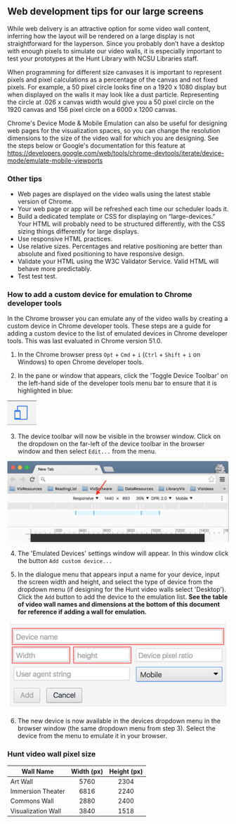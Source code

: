 Web development tips for our large screens
---
While web delivery is an attractive option for some video wall content, inferring how the layout will be rendered on a large display is not straightforward for the layperson. Since you probably don’t have a desktop with enough pixels to simulate our video walls, it is especially important to test your prototypes at the Hunt Library with NCSU Libraries staff.

When programming for different size canvases it is important to represent pixels and pixel calculations as a percentage of the canvas and not fixed pixels. For example, a 50 pixel circle looks fine on a 1920 x 1080 display but when displayed on the walls it may look like a dust particle. Representing the circle at .026 x canvas width would give you a 50 pixel circle on the 1920 canvas and 156 pixel circle on a 6000 x 1200 canvas.

Chrome's Device Mode & Mobile Emulation can also be useful for designing web pages for the visualization spaces, so you can change the resolution dimensions to the size of the video wall for which you are designing. See the steps below or Google's documentation for this feature at https://developers.google.com/web/tools/chrome-devtools/iterate/device-mode/emulate-mobile-viewports

### Other tips
* Web pages are displayed on the video walls using the latest stable version of Chrome.
* Your web page or app will be refreshed each time our scheduler loads it.
* Build a dedicated template or CSS for displaying on “large-devices.” Your HTML will probably need to be structured differently, with the CSS sizing things differently for large displays.
* Use responsive HTML practices.
* Use relative sizes. Percentages and relative positioning are better than absolute and fixed positioning to have responsive design.
* Validate your HTML using the W3C Validator Service. Valid HTML will behave more predictably.
* Test test test.

### How to add a custom device for emulation to Chrome developer tools
In the Chrome browser you can emulate any of the video walls by creating a custom device in Chrome developer tools. These steps are a guide for adding a custom device to the list of emulated devices in Chrome developer tools. This was last evaluated in Chrome version 51.0.

1. In the Chrome browser press `Opt` + `Cmd` + `i` (`Ctrl` + `Shift` + `i` on Windows) to open Chrome developer tools.

2. In the pane or window that appears, click the 'Toggle Device Toolbar' on the left-hand side of the developer tools menu bar to ensure that it is highlighted in blue:

  ![Device emulation](./deviceEmulate.png)

3. The device toolbar will now be visible in the browser window. Click on the dropdown on the far-left of the device toolbar in the browser window and then select `Edit...` from the menu.

  ![Emulated devices dropdown](./deviceDropDown.png)

4. The 'Emulated Devices' settings window will appear. In this window click the button `Add custom device...`

5. In the dialogue menu that appears input a name for your device, input the screen width and height, and select the type of device from the dropdown menu (if designing for the Hunt video walls select 'Desktop'). Click the `Add` button to add the device to the emulation list. **See the table of video wall names and dimensions at the bottom of this document for reference if adding a wall for emulation.**

  ![Device dropdown](./addCustomDevice.png)

6. The new device is now available in the devices dropdown menu in the browser window (the same dropdown menu from step 3). Select the device from the menu to emulate it in your browser.

### Hunt video wall pixel size

| Wall Name          | Width (px) | Height (px) |
|---                 |:---:       |:---:        |
| Art Wall           | 5760       | 2304        |
| Immersion Theater  | 6816       | 2240        |
| Commons Wall       | 2880       | 2400        |
| Visualization Wall | 3840       | 1518        |
